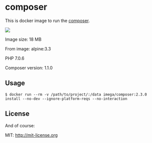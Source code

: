 # composer
This is docker image to run the [composer](https://getcomposer.org).

[![](https://badge.imagelayers.io/imega/composer:2.3.0.svg)](https://imagelayers.io/?images=imega/composer:2.3.0 'Get your own badge on imagelayers.io')

Image size: 18 MB

From image: alpine:3.3

PHP 7.0.6

Composer version: 1.1.0

## Usage

```
$ docker run --rm -v /path/to/project/:/data imega/composer:2.3.0 install --no-dev --ignore-platform-reqs --no-interaction
```
## License

And of course:

MIT: http://mit-license.org
